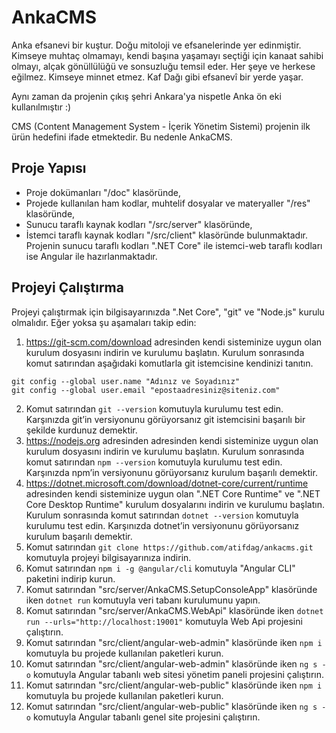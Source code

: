 # AnkaCMS
Anka efsanevi bir kuştur. Doğu mitoloji ve efsanelerinde yer edinmiştir. Kimseye muhtaç olmamayı, kendi başına yaşamayı  seçtiği için kanaat sahibi olmayı, alçak gönüllülüğü ve sonsuzluğu temsil eder. Her şeye ve herkese eğilmez. Kimseye minnet etmez. Kaf Dağı gibi efsanevî bir yerde yaşar. 

Aynı zaman da projenin çıkış şehri Ankara'ya nispetle Anka ön eki kullanılmıştır :) 

CMS (Content Management System - İçerik Yönetim Sistemi) projenin ilk ürün hedefini ifade etmektedir. Bu nedenle AnkaCMS.
## Proje Yapısı
- Proje dokümanları "/doc" klasöründe,
- Projede kullanılan ham kodlar, muhtelif dosyalar ve materyaller "/res" klasöründe,
- Sunucu taraflı kaynak kodları "/src/server" klasöründe,
- İstemci taraflı kaynak kodları "/src/client" klasöründe
bulunmaktadır.
Projenin sunucu taraflı kodları ".NET Core" ile istemci-web taraflı kodları ise Angular ile hazırlanmaktadır.
## Projeyi Çalıştırma
Projeyi çalıştırmak için bilgisayarınızda ".Net Core", "git" ve "Node.js" kurulu olmalıdır. Eğer yoksa şu aşamaları takip edin:
1. https://git-scm.com/download adresinden kendi sisteminize uygun olan kurulum dosyasını indirin ve kurulumu başlatın. Kurulum sonrasında komut satırından aşağıdaki komutlarla git istemcisine kendinizi tanıtın.
```
git config --global user.name "Adınız ve Soyadınız"
git config --global user.email "epostaadresiniz@siteniz.com"
```
2. Komut satırından ```git --version``` komutuyla kurulumu test edin. Karşınızda git’in versiyonunu görüyorsanız git istemcisini başarılı bir şekilde kurdunuz demektir.
3. https://nodejs.org adresinden adresinden kendi sisteminize uygun olan kurulum dosyasını indirin ve kurulumu başlatın. Kurulum sonrasında komut satırından ```npm --version``` komutuyla kurulumu test edin. Karşınızda npm’in versiyonunu görüyorsanız kurulum başarılı demektir.
4. https://dotnet.microsoft.com/download/dotnet-core/current/runtime adresinden kendi sisteminize uygun olan ".NET Core Runtime" ve ".NET Core Desktop Runtime" kurulum dosyalarını indirin ve kurulumu başlatın. Kurulum sonrasında komut satırından ```dotnet --version``` komutuyla kurulumu test edin. Karşınızda dotnet’in versiyonunu görüyorsanız kurulum başarılı demektir.
5. Komut satırından ```git clone https://github.com/atifdag/ankacms.git``` komutuyla projeyi bilgisayarınıza indirin.
6. Komut satırından ```npm i -g @angular/cli``` komutuyla "Angular CLI" paketini indirip kurun.
7. Komut satırından "src/server/AnkaCMS.SetupConsoleApp" klasöründe iken ```dotnet run``` komutuyla veri tabanı kurulumunu yapın.
8. Komut satırından "src/server/AnkaCMS.WebApi" klasöründe iken ```dotnet run --urls="http://localhost:19001"``` komutuyla Web Api projesini çalıştırın.
9. Komut satırından "src/client/angular-web-admin" klasöründe iken ```npm i``` komutuyla bu projede kullanılan paketleri kurun.
10. Komut satırından "src/client/angular-web-admin" klasöründe iken ```ng s -o``` komutuyla Angular tabanlı web sitesi yönetim paneli projesini çalıştırın.
11. Komut satırından "src/client/angular-web-public" klasöründe iken ```npm i``` komutuyla bu projede kullanılan paketleri kurun.
12. Komut satırından "src/client/angular-web-public" klasöründe iken ```ng s -o``` komutuyla Angular tabanlı genel site projesini çalıştırın.
